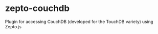 zepto-couchdb
=============

Plugin for accessing CouchDB (developed for the TouchDB variety) using Zepto.js